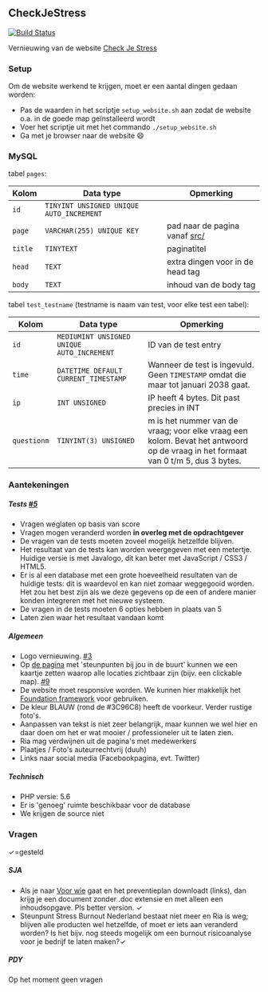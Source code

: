 ## CheckJeStress
[![Build Status](https://travis-ci.org/MateyByrd/CheckJeStress.svg?branch=master)](https://travis-ci.org/MateyByrd/CheckJeStress)

Vernieuwing van de website [Check Je Stress](http://checkjestress.nl/)

### Setup
Om de website werkend te krijgen, moet er een aantal dingen gedaan worden:
* Pas de waarden in het scriptje `setup_website.sh` aan zodat de website o.a. in de goede map geïnstalleerd wordt
* Voer het scriptje uit met het commando `./setup_website.sh`
* Ga met je browser naar de website :smile:

### MySQL
tabel `pages`:

| Kolom | Data type | Opmerking |
|-------|-----------|-----------|
| `id` | `TINYINT UNSIGNED UNIQUE AUTO_INCREMENT` ||
| `page` | `VARCHAR(255) UNIQUE KEY` | pad naar de pagina vanaf [src/](https://github.com/MateyByrd/CheckJeStress/tree/master/src) |
| `title` | `TINYTEXT` | paginatitel |
| `head` | `TEXT` | extra dingen voor in de head tag |
| `body` | `TEXT` | inhoud van de body tag |

tabel `test_testname` (testname is naam van test, voor elke test een tabel):

| Kolom | Data type | Opmerking |
|-------|-----------|-----------|
| `id` | `MEDIUMINT UNSIGNED UNIQUE AUTO_INCREMENT` | ID van de test entry |
| `time` | `DATETIME DEFAULT CURRENT_TIMESTAMP` | Wanneer de test is ingevuld. Geen `TIMESTAMP` omdat die maar tot januari 2038 gaat. |
| `ip` | `INT UNSIGNED` | IP heeft 4 bytes. Dit past precies in INT |
| `questionm` | `TINYINT(3) UNSIGNED` | m is het nummer van de vraag; voor elke vraag een kolom. Bevat het antwoord op de vraag in het formaat van 0 t/m 5, dus 3 bytes. |

### Aantekeningen
##### Tests [#5](https://github.com/MateyByrd/CheckJeStress/issues/5)
* Vragen weglaten op basis van score
* Vragen mogen veranderd worden **in overleg met de opdrachtgever**
* De vragen van de tests moeten zoveel mogelijk hetzelfde blijven.
* Het resultaat van de tests kan worden weergegeven met een metertje. Huidige versie is met Javalogo, dit kan beter met JavaScript / CSS3 / HTML5.
* Er is al een database met een grote hoeveelheid resultaten van de huidige tests: dit is waardevol en kan niet zomaar weggegooid worden. Het zou het best zijn als we deze gegevens op de een of andere manier konden integreren met het nieuwe systeem.
* De vragen in de tests moeten 6 opties hebben in plaats van 5
* Laten zien waar het resultaat vandaan komt

##### Algemeen
* Logo vernieuwing. [#3](https://github.com/MateyByrd/CheckJeStress/issues/3)
* Op [de pagina](http://checkjestress.nl/page1.php) met 'steunpunten bij jou in de buurt' kunnen we een kaartje zetten waarop alle locaties zichtbaar zijn (bijv. een clickable map). [#9](https://github.com/MateyByrd/CheckJeStress/issues/9)
* De website moet responsive worden. We kunnen hier makkelijk het [Foundation framework](http://foundation.zurb.com/) voor gebruiken.
* De kleur BLAUW (rond de #3C96C8) heeft de voorkeur. Verder rustige foto's.
* Aanpassen van tekst is niet zeer belangrijk, maar kunnen we wel hier en daar doen om het er wat mooier / professioneler uit te laten zien.
* Ria mag verdwijnen uit de pagina's met medewerkers
* Plaatjes / Foto's auteurrechtvrij (duuh)
* Links naar social media (Facebookpagina, evt. Twitter)

##### Technisch
* PHP versie: 5.6
* Er is 'genoeg' ruimte beschikbaar voor de database
* We krijgen de source niet

### Vragen
✓=gesteld
##### SJA
* Als je naar [Voor wie](http://checkjestress.nl/page5.php) gaat en het preventieplan downloadt (links), dan krijg je een document zonder .doc extensie en met alleen een inhoudsopgave. Pls better version. ✓
* Steunpunt Stress Burnout Nederland bestaat niet meer en Ria is weg; blijven alle producten wel hetzelfde, of moet er iets aan veranderd worden? Is het bijv. nog steeds mogelijk om een burnout risicoanalyse voor je bedrijf te laten maken?✓

##### PDY
Op het moment geen vragen
